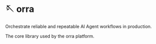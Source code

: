 # 🪡 orra
Orchestrate reliable and repeatable AI Agent workflows in production.

The core library used by the orra platform.
